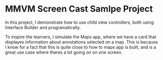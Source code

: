# MMVM Screen Cast Samlpe Project
In this project, I demonstrate how to use child view controllers, both using Interface Builder and programatically.

To inspire the learners, I simulate the Maps app, where we have a card that displayes information about annotations selected on a map. This is because I know for a fact that this is quite close to how to maps app is built, and is a great use case where theres a lot going on on one screen.
